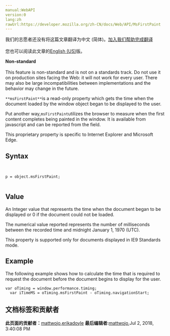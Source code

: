 ```yaml
---
manual:WebAPI
version:0
lang:zh
rawUrl:https://developer.mozilla.org/zh-CN/docs/Web/API/MsFirstPaint
---
```




<bdi>我们的志愿者还没有将这篇文章翻译为<bdi>中文 (简体)</bdi>。[加入我们帮助完成翻译](%15274 "")<br></br>您也可以阅读此文章的[English (US)](%15275 "")版。</bdi>






**Non-standard**<br></br>This feature is non-standard and is not on a standards track. Do not use it on production sites facing the Web: it will not work for every user. There may also be large incompatibilities between implementations and the behavior may change in the future.




`**msFirstPaint**`is a read-only property which gets the time when the document loaded by the window object began to be displayed to the user.



Put another way,`msFirstPaint`utilizes the browser to measure when the first content completes being painted in the window. It is available from javascript and can be reported from the field.



This proprietary property is specific to Internet Explorer and Microsoft Edge.


## Syntax<a name="Syntax"></a>

```
 
	
p = object.msFirstPaint;


```

## Value<a name="Value"></a>


An Integer value that represents the time when the document began to be displayed or 0 if the document could not be loaded.



The numerical value reported represents the number of milliseconds between the recorded time and midnight January 1, 1970 (UTC).



This property is supported only for documents displayed in IE9 Standards mode.


## Example<a name="Example"></a>


The following example shows how to calculate the time that is required to request the document before the document begins to display for the user.


```
var oTiming = window.performance.timing;
  var iTimeMS = oTiming.msFirstPaint - oTiming.navigationStart;
```



## 文档标签和贡献者
**此页面的贡献者：**[mattwojo](%14635 ""),[erikadoyle](%3894 "")
**最后编辑者:**[mattwojo](%14635 ""),<time>Jul 2, 2018, 3:40:08 PM</time>


